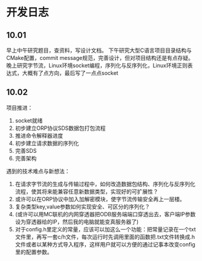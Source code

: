 # 开发日志

## 10.01

早上中午研究题目，查资料，写设计文档。
下午研究大型C语言项目目录结构与CMake配置，commit message规范，完善设计，但对项目结构还是有点存疑。
晚上研究字节流，Linux环境socket编程，序列化与反序列化，Linux环境正则表达式，大概有了点方向，最后写了一点点socket

## 10.02

项目推进：

1. socket就绪
2. 初步建立ORP协议SDS数据包打包流程
3. 推进命令解释器进度
4. 初步建立请求数据的序列化
5. 完善SDS
6. 完善架构

遇到的技术难点与新想法：

1. 在请求字节流的生成与传输过程中，如何改造数据包结构、序列化与反序列化流程，使其将来能兼容任意新数据类型，实现好的可扩展性？
2. 或许可以在ORP协议中加入加解密模块，使字节流传输安全再上一层楼。
3. 复杂类型key,value参数如何实现安全、可区分的序列化？
4. (或许可以用MC联机的内网穿透器把ODB服务端端口穿透出去，客户端IP参数设为穿透器给的IP，然后我的电脑就能变真服务器了)
5. 对于config.h里定义的常量，应该可以加这么一个功能：把常量记录在一个txt文件里，再写一套c/h文件，每次运行时先调用里面的函数把.txt文件转换成.h文件或者以某种方式导入程序，这样用户就可以方便的通过记事本改变config里的配置参数。